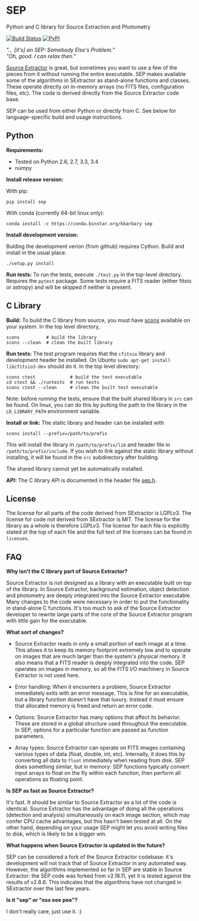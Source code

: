 SEP
===

Python and C library for Source Extraction and Photometry

[![Build Status](http://img.shields.io/travis/kbarbary/sep.svg?style=flat-square)](https://travis-ci.org/kbarbary/sep)
[![PyPI](https://img.shields.io/pypi/v/sep.svg?style=flat-square)](https://pypi.python.org/pypi/sep)

*"... [it's] an SEP: Somebody Else's Problem."  
"Oh, good. I can relax then."*

[Source Extractor](http://www.astromatic.net/software/sextractor) is
great, but sometimes you want to use a few of the pieces from it
without running the entire executable. SEP makes available some of the
algorithms in SExtractor as stand-alone functions and classes. These
operate directly on in-memory arrays (no FITS files, configuration
files, etc). The code is derived directly from the Source Extractor
code base.

SEP can be used from either Python or directly from C. See below for
language-specific build and usage instructions.

Python
------

**Requirements:**

- Tested on Python 2.6, 2.7, 3.3, 3.4
- numpy

**Install release version:**

With pip:
```
pip install sep
```

With conda (currently 64-bit linux only):
```
conda install -c https://conda.binstar.org/kbarbary sep
```

**Install development version:**

Bulding the development verion (from github) requires Cython.
Build and install in the usual place:

```
./setup.py install
```

**Run tests:** To run the tests, execute `./test.py` in the top-level
directory.  Requires the `pytest` package. Some tests require a FITS
reader (either fitsio or astropy) and will be skipped if neither is
present.

C Library
---------

**Build:** To build the C library from source, you must have
[scons](http://scons.org/) available on your system. In the top level
directory,

```
scons          # build the library
scons --clean  # clean the built library
```

**Run tests:** The test program requires that the `cfitsio` library
and development header be installed. On Ubuntu `sudo apt-get install
libcfitsio3-dev` should do it. In the top level directory:

```
scons ctest             # build the test executable
cd ctest && ./runtests  # run tests
scons ctest --clean     # clean the built test executable
```

Note: before *running* the tests, ensure that the built shared library
in `src` can be found. On linux, you can do this by putting the path
to the library in the `LD_LIBRARY_PATH` environment variable.


**Install or link:** The static library and header can be installed with

```
scons install --prefix=/path/to/prefix
```

This will install the library in `/path/to/prefix/lib` and header file
in `/path/to/prefix/include`. If you wish to link against the static
library without installing, it will be found in the `src` subdirectory
after building.

The shared library cannot yet be automatically installed.

**API:** The C library API is documented in the header file
[sep.h](src/sep.h).

License
-------

The license for all parts of the code derived from SExtractor is
LGPLv3. The license for code not derived from SExtractor is MIT. The
license for the library as a whole is therefore LGPLv3. The license
for each file is explicitly stated at the top of each file and the
full text of the licenses can be found in `licenses`.

FAQ
---

**Why isn't the C library part of Source Extractor?**

Source Extractor is *not* designed as a library with an
executable built on top of the library. In Source Extractor, background
estimation, object detection and photometry are deeply integrated into the
Source Extractor executable. Many changes to the code were necessary in
order to put the functionality in stand-alone C functions. It's too much
to ask of the Source Extractor developer to rewrite large parts of the 
core of the Source Extractor program with little gain for the executable.

**What sort of changes?**

- Source Extractor reads in only a small portion of each image at a
  time.  This allows it to keep its memory footprint extremely low and
  to operate on images that are much larger than the system's physical
  memory. It also means that a FITS reader is deeply integrated into
  the code.  SEP operates on images in memory, so all the FITS I/O
  machinery in Source Extractor is not used here.

- Error handling: When it encounters a problem, Source Extractor
  immediately exits with an error message. This is fine for an
  executable, but a library function doesn't have that luxury. Instead
  it must ensure that allocated memory is freed and return an error
  code.

- Options: Source Extractor has many options that affect its behavior. These
  are stored in a global structure used throughout the executable. In SEP,
  options for a particular function are passed as function parameters.

- Array types: Source Extractor can operate on FITS images containing various
  types of data (float, double, int, etc). Internally, it does this by
  converting all data to `float` immediately when reading from disk.
  SEP does something similar, but in memory: SEP functions typically convert
  input arrays to float on the fly within each function, then perform
  all operations as floating point.

**Is SEP as fast as Source Extractor?**

It's fast. It should be similar to Source Extractor as a lot of the code
is identical. Source Extractor has the advantage of doing all the
operations (detection and analysis) simultaneously on each image
section, which may confer CPU cache advantages, but this hasn't been
tested at all. On the other hand, depending on your usage SEP might
let you avoid writing files to disk, which is likely to be a bigger
win.

**What happens when Source Extractor is updated in the future?**

SEP can be considered a fork of the Source Extractor codebase: it's
development will not track that of Source Extractor in any automated
way. However, the algorithms implemented so far in SEP are stable in
Source Extractor: the SEP code was forked from v2.18.11, yet it is tested
against the results of v2.8.6. This indicates that the algorithms have
not changed in SExtractor over the last few years.

**Is it "sep" or "ess eee pee"?**

I don't really care, just use it. :)